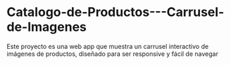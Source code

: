 # Catalogo-de-Productos---Carrusel-de-Imagenes
Este proyecto es una web app que muestra un carrusel interactivo de imágenes de productos, diseñado para ser responsive y fácil de navegar
